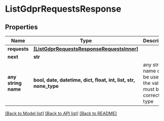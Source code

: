 # ListGdprRequestsResponse


## Properties
Name | Type | Description | Notes
------------ | ------------- | ------------- | -------------
**requests** | [**[ListGdprRequestsResponseRequestsInner]**](ListGdprRequestsResponseRequestsInner.md) |  | [optional] 
**next** | **str** |  | [optional] 
**any string name** | **bool, date, datetime, dict, float, int, list, str, none_type** | any string name can be used but the value must be the correct type | [optional]

[[Back to Model list]](../README.md#documentation-for-models) [[Back to API list]](../README.md#documentation-for-api-endpoints) [[Back to README]](../README.md)



